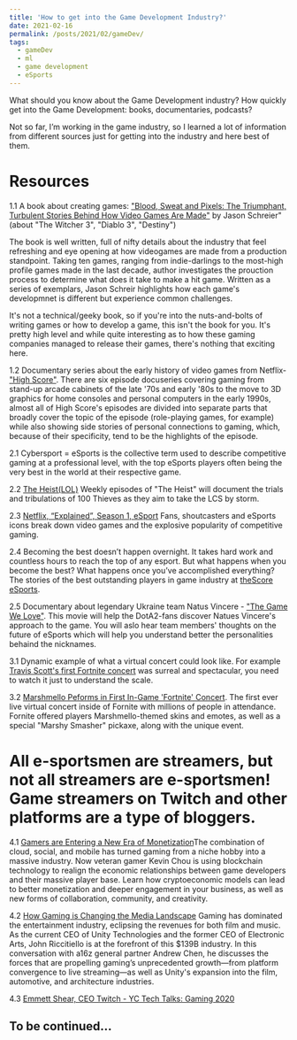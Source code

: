 ```yaml
---
title: 'How to get into the Game Development Industry?'
date: 2021-02-16
permalink: /posts/2021/02/gameDev/
tags:
  - gameDev
  - ml
  - game development
  - eSports
---
```


What should you know about the Game Development industry?
How quickly get into the Game Development: books, documentaries, podcasts?

Not so far, I’m working in the game industry, so I learned a lot of information from different sources just for getting into the industry and here best of them.

Resources
======

1.1 A book about creating games: ["Blood, Sweat and Pixels: The Triumphant, Turbulent Stories Behind How Video Games Are Made"](https://www.amazon.com/Blood-Sweat-Pixels-Triumphant-Turbulent-ebook/dp/B01NAKSWW1) by Jason Schreier" (about "The Witcher 3", "Diablo 3", "Destiny")

The book is well written, full of nifty details about the industry that feel refreshing and eye opening at how videogames are made from a production standpoint. Taking ten games, ranging from indie-darlings to the most-high profile games made in the last decade, author investigates the prouction process to determine what does it take to make a hit game. Written as a series of exemplars, Jason Schreir highlights how each game's developmnet is different but experience common challenges.

It's not a technical/geeky book, so if you're into the nuts-and-bolts of writing games or how to develop a game, this isn't the book for you. It's pretty high level and while quite interesting as to how these gaming companies managed to release their games, there's nothing that exciting here.

1.2 Documentary series about the early history of video games from Netflix- ["High Score"](https://www.netflix.com/kg/title/81019087). There are six episode docuseries covering gaming from stand-up arcade cabinets of the late '70s and early '80s to the move to 3D graphics for home consoles and personal computers in the early 1990s, almost all of High Score's episodes are divided into separate parts that broadly cover the topic of the episode (role-playing games, for example) while also showing side stories of personal connections to gaming, which, because of their specificity, tend to be the highlights of the episode. 


2.1 Cybersport = eSports is the collective term used to describe competitive gaming at a professional level, with the top eSports players often being the very best in the world at their respective game.

2.2 [The Heist(LOL)](https://www.youtube.com/playlist?list=PLXUZHIZE7_chcW4REOhC0Uga5GLjPRtBH&fbclid=IwAR3UxLu3cpFWij_6tSUeLm0u3ZOUwP1wKnm1QViFwfsBNlJ3-4eeiG_l7o4) Weekly episodes of "The Heist" will document the trials and tribulations of 100 Thieves as they aim to take the LCS by storm.

2.3 [Netflix, “Explained”, Season 1, eSport](https://www.netflix.com/title/80216752) Fans, shoutcasters and eSports icons break down video games and the explosive popularity of competitive gaming.

2.4 Becoming the best doesn’t happen overnight. It takes hard work and countless hours to reach the top of any esport. But what happens when you become the best? What happens once you’ve accomplished everything? The stories of the best outstanding players in game industry at [theScore eSports](https://www.youtube.com/playlist?list=PL5aiD_mmsFoikP4hF2BQkmVdjpjrBxNqS&fbclid=IwAR3y5n3aO1dxdRUEN_Y1q-fknJ8II5HLXuoXdeSKCffqDVnEznQkuvhzxys).

2.5 Documentary about legendary Ukraine team Natus Vincere - ["The Game We Love"](https://www.youtube.com/watch?fbclid=IwAR0zBOcLfclPUFbiHzfXXpRTfR2osnzEe6Co8jfhWU6UI5w1_6umMOWO5Nk&v=PcUv1SmHcXg&feature=youtu.be). This movie will help the DotA2-fans discover Natues Vincere's approach to the game. You will aslo hear team members' thoughts on the future of eSports which will help you understand better the personalities behaind the nicknames.

3.1 Dynamic example of what a virtual concert could look like. For example [Travis Scott's first Fortnite concert](https://www.youtube.com/watch?fbclid=IwAR3aW0EuoFjKvsMENUHPydVLUY8nWkOfz5WOg0YKyTAQO4J2rBAZWV4cdQw&v=wYeFAlVC8qU&feature=youtu.be) was surreal and spectacular, you need to watch it just to understand the scale.

3.2 [Marshmello Peforms in First In-Game 'Fortnite' Concert](https://www.youtube.com/watch?fbclid=IwAR3LHjz5EoP1lfn6rwuosppCz1U5HnREHfdES-2M_JDu8RP79J2HhHF1BUY&v=NBsCzN-jfvA&feature=youtu.be). The first ever live virtual concert inside of Fornite with millions of people in attendance. Fornite offered players Marshmello-themed skins and emotes, as well as a special "Marshy Smasher" pickaxe, along with the unique event.


All e-sportsmen are streamers, but not all streamers are e-sportsmen! Game streamers on Twitch and other platforms are a type of bloggers.
======

4.1 [Gamers are Entering a New Era of Monetization](IwAR0m0rQoIC0L1YpOrAIbWpVE7sIBCm0qjWmo3iN0uVLXRLaEmAmdr_G1LgQ)The combination of cloud, social, and mobile has turned gaming from a niche hobby into a massive industry. Now veteran gamer Kevin Chou is using blockchain technology to realign the economic relationships between game developers and their massive player base. Learn how cryptoeconomic models can lead to better monetization and deeper engagement in your business, as well as new forms of collaboration, community, and creativity.

4.2 [How Gaming is Changing the Media Landscape](https://www.youtube.com/watch?fbclid=IwAR0wzSxOoL16SgsPpkNLLbB327GCEZLUA4lFOhohx5k2_kMMkKAapqlp5Bo&v=93mR9DmMwuM&feature=youtu.be) Gaming has dominated the entertainment industry, eclipsing the revenues for both film and music. As the current CEO of Unity Technologies and the former CEO of Electronic Arts, John Riccitiello is at the forefront of this $139B industry. In this conversation with a16z general partner Andrew Chen, he discusses the forces that are propelling gaming’s unprecedented growth—from platform convergence to live streaming—as well as Unity's expansion into the film, automotive, and architecture industries.

4.3 [Emmett Shear, CEO Twitch - YC Tech Talks: Gaming 2020](https://www.youtube.com/watch?fbclid=IwAR3HBEHxyHCAjVXK_NtYyiaSwfi9txMPgogqjlu_ES3xJdr5GBlxbKQxNWQ&v=DxFkaVpIgH4&feature=youtu.be)



To be continued... 
------
